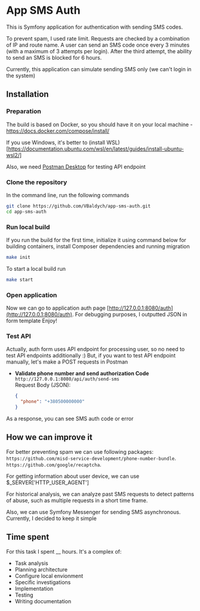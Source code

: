 # App SMS Auth

This is Symfony application for authentication with sending SMS codes.

To prevent spam, I used rate limit. Requests are checked by a combination of IP and route name.
A user can send an SMS code once every 3 minutes (with a maximum of 3 attempts per login).
After the third attempt, the ability to send an SMS is blocked for 6 hours.

Currently, this application can simulate sending SMS only (we can't login in the system)

## Installation

### Preparation

The build is based on Docker, so you should have it on your local machine - https://docs.docker.com/compose/install/

If you use Windows, it's better to (install WSL)[https://documentation.ubuntu.com/wsl/en/latest/guides/install-ubuntu-wsl2/]

Also, we need [Postman Desktop](https://www.postman.com/downloads/) for testing API endpoint

### Clone the repository

In the command line, run the following commands
```bash
git clone https://github.com/VBaldych/app-sms-auth.git
cd app-sms-auth
```

### Run local build

If you run the build for the first time, initialize it using command below for building containers,
install Composer dependencies and running migration
```bash
make init
```

To start a local build run
```bash
make start
```

### Open application
Now we can go to application auth page [http://127.0.0.1:8080/auth](http://127.0.0.1:8080/auth).
For debugging purposes, I outputted JSON in form template
Enjoy!

### Test API
Actually, auth form uses API endpoint for processing user, so no need to test API endpoints additionally :)
But, if you want to test API endpoint manually, let's make a POST requests in Postman

- **Validate phone number and send authorization Code**  
  `http://127.0.0.1:8080/api/auth/send-sms`  
  Request Body (JSON):
  ```json
  {
    "phone": "+380500000000"
  }
  ```
  
As a response, you can see SMS auth code or error

## How we can improve it

For better preventing spam we can use following packages:
`https://github.com/misd-service-development/phone-number-bundle`.
`https://github.com/google/recaptcha`.

For getting information about user device, we can use $_SERVER['HTTP_USER_AGENT']

For historical analysis, we can analyze past SMS requests to detect patterns of abuse, such as multiple
requests in a short time frame.

Also, we can use Symfony Messenger for sending SMS asynchronous. Currently, I decided to keep it simple

## Time spent
For this task I spent __ hours. It's a complex of:
- Task analysis
- Planning architecture
- Configure local envionment
- Specific investigations
- Implementation
- Testing
- Writing documentation